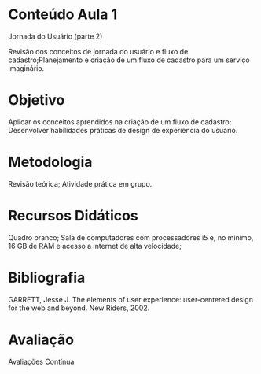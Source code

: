 # Conteúdo Aula 1

Jornada do Usuário (parte 2)

Revisão dos conceitos de jornada do usuário e fluxo de cadastro;Planejamento e criação de um fluxo de cadastro para um serviço imaginário.

# Objetivo

Aplicar os conceitos aprendidos na criação de um fluxo de cadastro; 
Desenvolver habilidades práticas de design de experiência do usuário.

# Metodologia

Revisão teórica; Atividade prática em grupo.

# Recursos Didáticos

Quadro branco; Sala de computadores com processadores i5 e, no mínimo, 16 GB de RAM e acesso a internet de alta velocidade;

# Bibliografia

GARRETT, Jesse J. The elements of user experience: user-centered design for the web and beyond. New Riders, 2002.

# Avaliação

Avaliações Contínua
